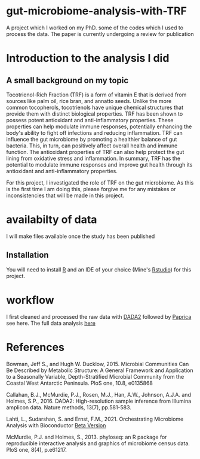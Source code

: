 # gut-microbiome-analysis-with-TRF
 A project which I worked on my PhD. some of the codes which I used to process the data. The paper is currently undergoing a review for publication


# Introduction to the analysis I did
## A small background on my topic

Tocotrienol-Rich Fraction (TRF) is a form of vitamin E that is derived from sources like palm oil, rice bran, and annatto seeds. Unlike the more common tocopherols, tocotrienols have unique chemical structures that provide them with distinct biological properties. TRF has been shown to possess potent antioxidant and anti-inflammatory properties. These properties can help modulate immune responses, potentially enhancing the body's ability to fight off infections and reducing inflammation. TRF can influence the gut microbiome by promoting a healthier balance of gut bacteria. This, in turn, can positively affect overall health and immune function. The antioxidant properties of TRF can also help protect the gut lining from oxidative stress and inflammation. In summary, TRF has the potential to modulate immune responses and improve gut health through its antioxidant and anti-inflammatory properties. 

For this project, I investigated the role of TRF on the gut microbiome. As this is the first time I am doing this, please forgive me for any mistakes or inconsistencies that will be made in this project.

# availabilty of data

I will make files available once the study has been published

## Installation

You will need to install [R](https://www.r-project.org/) and an IDE of your choice (Mine's [Rstudio](https://posit.co/download/rstudio-desktop/)) for this project.

# workflow

I first cleaned and processed the raw data with [DADA2](https://benjjneb.github.io/dada2/tutorial.html) followed by [Paprica](https://github.com/bowmanjeffs/paprica) see here. The full data analysis [here](Desktop/gut-microbiome-analysis-with-TRF/R/analysis.r)

# References 

Bowman, Jeff S., and Hugh W. Ducklow, 2015. Microbial Communities Can Be Described by Metabolic Structure: A General Framework and Application to a Seasonally Variable, Depth-Stratified Microbial Community from the Coastal West Antarctic Peninsula. PloS one, 10.8, e0135868

Callahan, B.J., McMurdie, P.J., Rosen, M.J., Han, A.W., Johnson, A.J.A. and Holmes, S.P., 2016. DADA2: High-resolution sample inference from Illumina amplicon data. Nature methods, 13(7), pp.581-583.

Lahti, L., Sudarshan, S. and Ernst, F.M., 2021. Orchestrating Microbiome Analysis with Bioconductor [Beta Version](https://microbiome.github.io/OMA/docs/devel/#ref-OMA) 

McMurdie, P.J. and Holmes, S., 2013. phyloseq: an R package for reproducible interactive analysis and graphics of microbiome census data. PloS one, 8(4), p.e61217.